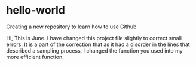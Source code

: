 # hello-world
Creating a new repository to learn how to use Github

Hi, This is June. I have changed this project file slightly to correct small errors. 
It is a part of the correction that as it had a disorder in the lines that described a sampling process, 
I changed the function you used into my more efficient function.  
